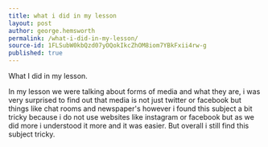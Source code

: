 ```yaml
---
title: what i did in my lesson
layout: post
author: george.hemsworth
permalink: /what-i-did-in-my-lesson/
source-id: 1FLSubW0kbQzd07yOQokIkcZhOM8iom7YBkFxii4rw-g
published: true
---
```

What I did in my lesson.

In my lesson we were talking about forms of media and what they are, i was very surprised to find out that media is not just twitter or facebook but things like chat rooms and newspaper's however i found this subject a bit tricky because i do not use websites like instagram or facebook but as we did more i understood it more and it was easier. But overall i still find this subject tricky. 

